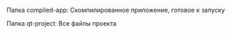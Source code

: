 Папка compiled-app: Скомпилированное приложение, готовое к запуску

Папка qt-project: Все файлы проекта
